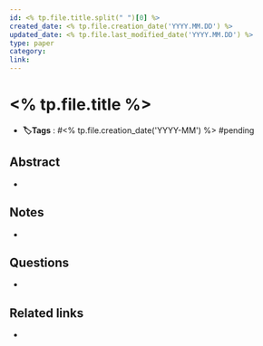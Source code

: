 ```yaml
---
id: <% tp.file.title.split(" ")[0] %>
created_date: <% tp.file.creation_date('YYYY.MM.DD') %>
updated_date: <% tp.file.last_modified_date('YYYY.MM.DD') %>
type: paper
category: 
link:
---
```


# <% tp.file.title %>
- **🏷️Tags** :  #<% tp.file.creation_date('YYYY-MM') %> #pending 
## Abstract
- 
## Notes
- 

## Questions
- 

## Related links
- 